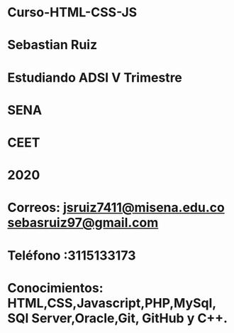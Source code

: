 # Curso-HTML-CSS-JS

# Sebastian Ruiz

# Estudiando ADSI V Trimestre 

# SENA 

# CEET

# 2020

# Correos: jsruiz7411@misena.edu.co   sebasruiz97@gmail.com

# Teléfono :3115133173

# Conocimientos: HTML,CSS,Javascript,PHP,MySql, SQl Server,Oracle,Git, GitHub y C++.
